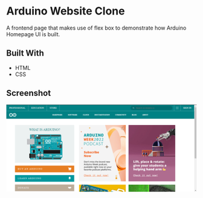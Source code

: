# Arduino Website Clone

A frontend page that makes use of flex box to demonstrate how Arduino Homepage UI is built.

## Built With

- HTML
- CSS

## Screenshot

![image](./assets/media/Capture.PNG)